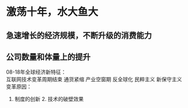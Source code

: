 # 激荡十年，水大鱼大  
## 急速增长的经济规模，不断升级的消费能力  
## 公司数量和体量上的提升  
08-18年全球经济新特征：  
互联网技术变革周期结束 通货紧缩 产业空窗期 反全球化 民粹主义 新保守主义  
变革原因：  
1. 制度的创新 2. 技术的破壁效果  
